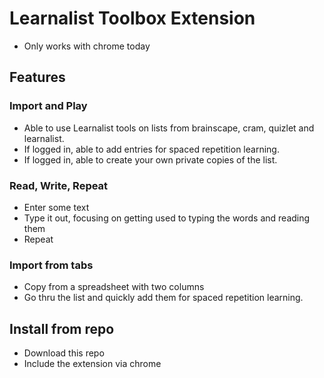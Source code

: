 # Learnalist Toolbox Extension
- Only works with chrome today

## Features
### Import and Play
- Able to use Learnalist tools on lists from brainscape, cram, quizlet and learnalist.
- If logged in, able to add entries for spaced repetition learning.
- If logged in, able to create your own private copies of the list.

### Read, Write, Repeat
- Enter some text
- Type it out, focusing on getting used to typing the words and reading them
- Repeat

### Import from tabs
- Copy from a spreadsheet with two columns
- Go thru the list and quickly add them for spaced repetition learning.

## Install from repo
- Download this repo
- Include the extension via chrome
